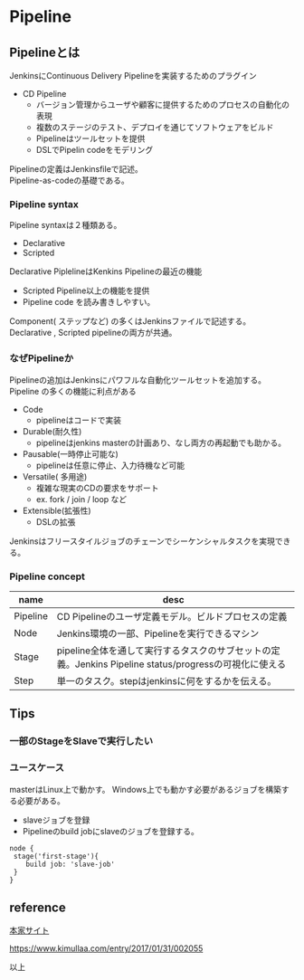 # Pipeline

## Pipelineとは

JenkinsにContinuous Delivery Pipelineを実装するためのプラグイン

* CD Pipeline
  * バージョン管理からユーザや顧客に提供するためのプロセスの自動化の表現
  * 複数のステージのテスト、デプロイを通じてソフトウェアをビルド
  * Pipelineはツールセットを提供
  * DSLでPipelin codeをモデリング

Pipelineの定義はJenkinsfileで記述。 	
Pipeline-as-codeの基礎である。

### Pipeline syntax

Pipeline syntaxは２種類ある。

* Declarative 
* Scripted 

Declarative PiplelineはKenkins Pipelineの最近の機能

* Scripted Pipeline以上の機能を提供
* Pipeline code を読み書きしやすい。

Component( ステップなど) の多くはJenkinsファイルで記述する。	
Declarative , Scripted pipelineの両方が共通。

### なぜPipelineか

Pipelineの追加はJenkinsにパワフルな自動化ツールセットを追加する。	
Pipeline の多くの機能に利点がある
* Code
  * pipelineはコードで実装
* Durable(耐久性)
  * pipelineはjenkins masterの計画あり、なし両方の再起動でも助かる。
* Pausable(一時停止可能な)
  * pipelineは任意に停止、入力待機など可能
* Versatile( 多用途)
  * 複雑な現実のCDの要求をサポート
  * ex. fork / join / loop など
* Extensible(拡張性)
  * DSLの拡張

Jenkinsはフリースタイルジョブのチェーンでシーケンシャルタスクを実現できる。
### Pipeline concept

| name      | desc| 
|-----------|-----|
| Pipeline	|  CD Pipelineのユーザ定義モデル。ビルドプロセスの定義|
| Node		| Jenkins環境の一部、Pipelineを実行できるマシン	|
| Stage		| pipeline全体を通して実行するタスクのサブセットの定義。Jenkins Pipeline status/progressの可視化に使える|
| Step		| 単一のタスク。stepはjenkinsに何をするかを伝える。|


## Tips

### 一部のStageをSlaveで実行したい

### ユースケース

masterはLinux上で動かす。
Windows上でも動かす必要があるジョブを構築する必要がある。

* slaveジョブを登録
* Pipelineのbuild jobにslaveのジョブを登録する。

```
node {
 stage('first-stage'){
    build job: 'slave-job'
 }
}
```


  

## reference

[本家サイト](https://www.jenkins.io/doc/book/pipeline/)

https://www.kimullaa.com/entry/2017/01/31/002055


以上

